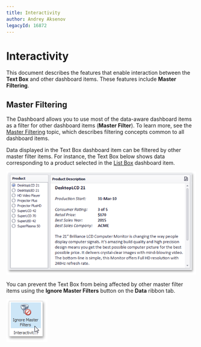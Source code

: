 ```yaml
---
title: Interactivity
author: Andrey Aksenov
legacyId: 16872
---
```

# Interactivity
This document describes the features that enable interaction between the **Text Box** and other dashboard items. These features include **Master Filtering**.

## Master Filtering
The Dashboard allows you to use most of the data-aware dashboard items as a filter for other dashboard items (**Master Filter**). To learn more, see the [Master Filtering](../../interactivity/master-filtering.md) topic, which describes filtering concepts common to all dashboard items.

Data displayed in the Text Box dashboard item can be filtered by other master filter items. For instance, the Text Box below shows data corresponding to a product selected in the [List Box](../filter-elements/filter-elements-overview.md) dashboard item.

![MainFeatures_TextEditor](../../../../images/img18215.png)

You can prevent the Text Box from being affected by other master filter items using the **Ignore Master Filters** button on the **Data** ribbon tab.

![Pivot_IgnoreMasterFilters_Ribbon](../../../../images/img25865.png)